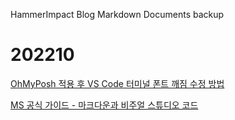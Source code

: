 HammerImpact Blog Markdown Documents backup

# 202210

[OhMyPosh 적용 후 VS Code 터미널 폰트 깨짐 수정 방법](posts/20221016071001/index.md)

[MS 공식 가이드 - 마크다운과 비주얼 스튜디오 코드](posts/20221014183001/index.md)

